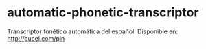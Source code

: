 # automatic-phonetic-transcriptor
Transcriptor fonético automática del español. Disponible en: 
http://aucel.com/pln
